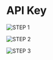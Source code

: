 # API Key

![STEP 1](https://github.com/kasu-ga/shirayukii/blob/main/docs/assets/api-key/0.png)

![STEP 2](https://github.com/kasu-ga/shirayukii/blob/main/docs/assets/api-key/1.png)

![STEP 3](https://github.com/kasu-ga/shirayukii/blob/main/docs/assets/api-key/2.png)
